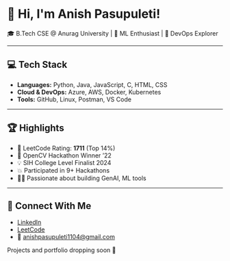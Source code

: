 # 👋 Hi, I'm Anish Pasupuleti!                    
                                             
🎓 B.Tech CSE @ Anurag University | 🧠 ML Enthusiast | 🚀 DevOps Explorer                                                                         
             
---                                           
                                             
## 💻 Tech Stack                               
                   
- **Languages:** Python, Java, JavaScript, C, HTML, CSS             
- **Cloud & DevOps:** Azure, AWS, Docker, Kubernetes    
- **Tools:** GitHub, Linux, Postman, VS Code  
 
--- 
 
## 🏆 Highlights

- 🧠 LeetCode Rating: **1711** (Top 14%) 
- 🥇 OpenCV Hackathon Winner ’22
- 💡 SIH College Level Finalist 2024
- 💥 Participated in 9+ Hackathons
- 👨‍💻 Passionate about building GenAI, ML tools

--- 

## 🔗 Connect With Me

- [LinkedIn](https://www.linkedin.com/in/anishpasupuleti/)
- [LeetCode](https://leetcode.com/u/AnishSai/)
- 📧 anishpasupuleti1104@gmail.com

Projects and portfolio dropping soon 🚀

